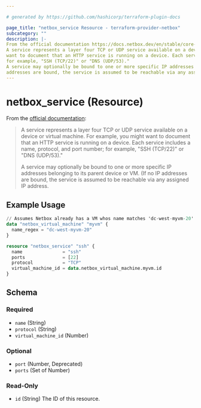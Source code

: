 ```yaml
---

# generated by https://github.com/hashicorp/terraform-plugin-docs

page_title: "netbox_service Resource - terraform-provider-netbox"
subcategory: ""
description: |-
From the official documentation https://docs.netbox.dev/en/stable/core-functionality/services/#services:
A service represents a layer four TCP or UDP service available on a device or virtual machine. For example, you might
want to document that an HTTP service is running on a device. Each service includes a name, protocol, and port number;
for example, "SSH (TCP/22)" or "DNS (UDP/53)."
A service may optionally be bound to one or more specific IP addresses belonging to its parent device or VM. (If no IP
addresses are bound, the service is assumed to be reachable via any assigned IP address.
---
```


# netbox_service (Resource)

From the [official documentation](https://docs.netbox.dev/en/stable/core-functionality/services/#services):

> A service represents a layer four TCP or UDP service available on a device or virtual machine. For example, you might
> want to document that an HTTP service is running on a device. Each service includes a name, protocol, and port number;
> for example, "SSH (TCP/22)" or "DNS (UDP/53)."
>
> A service may optionally be bound to one or more specific IP addresses belonging to its parent device or VM. (If no IP
> addresses are bound, the service is assumed to be reachable via any assigned IP address.

## Example Usage

```terraform
// Assumes Netbox already has a VM whos name matches 'dc-west-myvm-20'
data "netbox_virtual_machine" "myvm" {
  name_regex = "dc-west-myvm-20"
}

resource "netbox_service" "ssh" {
  name               = "ssh"
  ports              = [22]
  protocol           = "TCP"
  virtual_machine_id = data.netbox_virtual_machine.myvm.id
}
```

<!-- schema generated by tfplugindocs -->

## Schema

### Required

- `name` (String)
- `protocol` (String)
- `virtual_machine_id` (Number)

### Optional

- `port` (Number, Deprecated)
- `ports` (Set of Number)

### Read-Only

- `id` (String) The ID of this resource.


